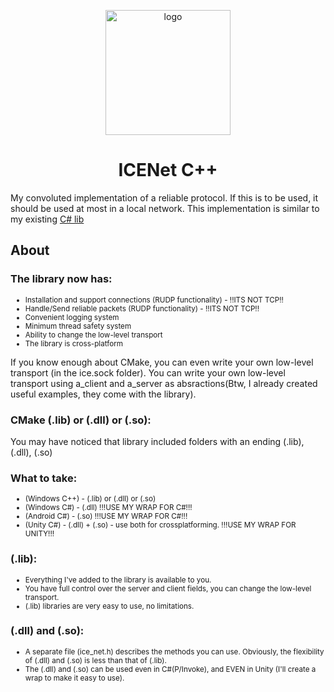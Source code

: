   
<p align="center">
  <img src="https://github.com/enoreex/ICENet/assets/125078218/c28309e2-377a-450f-9440-8b7e8eaf335a" alt="logo" width="200" height="200">
</p>

<h1 align="center" tabindex="-1" dir="auto"><a class="anchor" aria-hidden="true"></a>ICENet C++</h1>

My convoluted implementation of a reliable protocol. If this is to be used, it should be used at most in a local network. This implementation is similar to my existing <a href = "https://github.com/enoreex/ICENet/">C# lib</a>

<h2 tabindex="-1" dir="auto"><a class="anchor" aria-hidden="true"></a>About</h2>

<h3>The library now has:</h3>

<ul>
  <li style="font-size: smaller;">Installation and support connections (RUDP functionality) - !!ITS NOT TCP!!</li>
  <li style="font-size: smaller;">Handle/Send reliable packets (RUDP functionality) - !!ITS NOT TCP!!</li>
  <li style="font-size: smaller;">Convenient logging system</li>
  <li style="font-size: smaller;">Minimum thread safety system</li>
  <li style="font-size: smaller;">Ability to change the low-level transport</li>
  <li style="font-size: smaller;">The library is cross-platform</li>
</ul>

If you know enough about CMake, you can even write your own low-level transport (in the ice.sock folder). You can write your own low-level transport using a_client and a_server as absractions(Btw, I already created useful examples, they come with the library).

<h3>CMake (.lib) or (.dll) or (.so): </h3>

You may have noticed that library included folders with an ending (.lib), (.dll), (.so)

<h3>What to take: </h3>
<ul>
  <li style="font-size: smaller;">(Windows C++) - (.lib) or (.dll) or (.so)</li>
  <li style="font-size: smaller;">(Windows C#) - (.dll) !!!USE MY WRAP FOR C#!!!</li>
  <li style="font-size: smaller;">(Android C#) - (.so)  !!!USE MY WRAP FOR C#!!!</li>
  <li style="font-size: smaller;">(Unity C#) - (.dll) + (.so) - use both for crossplatforming. !!!USE MY WRAP FOR UNITY!!!</li>
</ul>

<h3>(.lib): </h3>

<ul>
  <li style="font-size: smaller;">Everything I've added to the library is available to you.</li>
  <li style="font-size: smaller;">You have full control over the server and client fields, you can change the low-level transport.</li>
  <li style="font-size: smaller;">(.lib) libraries are very easy to use, no limitations.</li>
</ul>

<h3>(.dll) and (.so): </h3>

<ul>
  <li style="font-size: smaller;">A separate file (ice_net.h) describes the methods you can use. Obviously, the flexibility of (.dll) and (.so) is less than that of (.lib).</li>
  <li style="font-size: smaller;">The (.dll) and (.so) can be used even in C#(P/Invoke), and EVEN in Unity (I'll create a wrap to make it easy to use).</li>
</ul>

